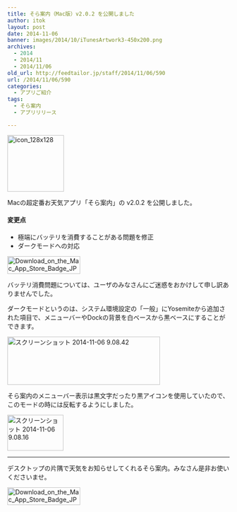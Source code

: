 ```yaml
---
title: そら案内（Mac版）v2.0.2 を公開しました
author: itok
layout: post
date: 2014-11-06
banner: images/2014/10/iTunesArtwork3-450x200.png
archives:
  - 2014
  - 2014/11
  - 2014/11/06
old_url: http://feedtailor.jp/staff/2014/11/06/590
url: /2014/11/06/590
categories:
  - アプリご紹介
tags:
  - そら案内
  - アプリリリース

---
```

<a href="https://itunes.apple.com/app/id599799247" target="_blank"><img src="/images/2014/10/icon_128x128.png" alt="icon_128x128" width="128" height="128" class="alignnone size-full wp-image-529" /></a>

Macの超定番お天気アプリ「そら案内」の v2.0.2 を公開しました。

#### 変更点

  * 極端にバッテリを消費することがある問題を修正
  * ダークモードへの対応

<a href="https://itunes.apple.com/app/id599799247" target="_blank"><img src="/images/2014/05/Download_on_the_Mac_App_Store_Badge_JP_165x40_1004.png" alt="Download_on_the_Mac_App_Store_Badge_JP_165x40_1004" width="165" height="40" class="alignnone size-full wp-image-145" /></a>

バッテリ消費問題については、ユーザのみなさんにご迷惑をおかけして申し訳ありませんでした。

ダークモードというのは、システム環境設定の「一般」にYosemiteから追加された項目で、メニューバーやDockの背景を白ベースから黒ベースにすることができます。

[<img src="/images/2014/11/8e3ac31ee5a53ff6c9271190ebf4acc3.png" alt="スクリーンショット 2014-11-06 9.08.42" width="346" height="109" class="alignnone size-full wp-image-591" />](/images/2014/11/8e3ac31ee5a53ff6c9271190ebf4acc3.png)

そら案内のメニューバー表示は黒文字だったり黒アイコンを使用していたので、このモードの時には反転するようにしました。

[<img src="/images/2014/11/e62c895234f11a79df2465ee479a7ded.png" alt="スクリーンショット 2014-11-06 9.08.16" width="127" height="81" class="alignnone size-full wp-image-592" />](/images/2014/11/e62c895234f11a79df2465ee479a7ded.png)

* * *

デスクトップの片隅で天気をお知らせしてくれるそら案内。みなさん是非お使いくださいませ。

<a href="https://itunes.apple.com/app/id599799247" target="_blank"><img src="/images/2014/05/Download_on_the_Mac_App_Store_Badge_JP_165x40_1004.png" alt="Download_on_the_Mac_App_Store_Badge_JP_165x40_1004" width="165" height="40" class="alignnone size-full wp-image-145" /></a>